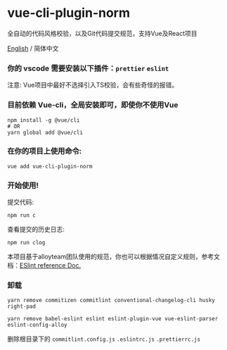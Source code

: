 # vue-cli-plugin-norm
全自动的代码风格校验，以及Git代码提交规范，支持Vue及React项目

[English](./README.md) / 简体中文

### 你的 vscode 需要安装以下插件：`prettier` `eslint`


注意: Vue项目中最好不选择引入TS校验，会有些奇怪的报错。


### 目前依赖 Vue-cli，全局安装即可，即使你不使用Vue
```
npm install -g @vue/cli
# OR
yarn global add @vue/cli
```

### 在你的项目上使用命令: 
```
vue add vue-cli-plugin-norm
```

### 开始使用!

提交代码: 
```
npm run c
``` 

查看提交的历史日志: 
```
npm run clog
```

本项目基于alloyteam团队使用的规范，你也可以根据情况自定义规则，参考文档：[ESlint reference Doc.](https://alloyteam.github.io/eslint-config-alloy/?hideOff=1)

### 卸载

```
yarn remove commitizen commitlint conventional-changelog-cli husky right-pad

yarn remove babel-eslint eslint eslint-plugin-vue vue-eslint-parser eslint-config-alloy
```
删除根目录下的 `commitlint.config.js` `.eslintrc.js` `.prettierrc.js` 